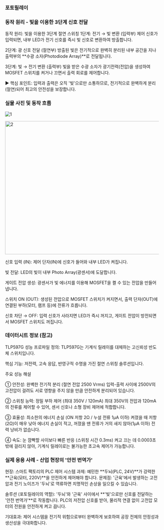 ### 포토릴레이

### 동작 원리 - 빛을 이용한 3단계 신호 전달

동작 원리: 빛을 이용한 3단계 절연 스위칭
1단계: 전기 → 빛 변환 (입력부)
제어 신호가 입력되면, 내부 LED가 전기 신호를 즉시 빛 신호로 변환하여 방출합니다.

2단계: 광 신호 전달 (절연부)
방출된 빛은 전기적으로 완벽히 분리된 내부 공간을 지나 출력부의 **수광 소자(Photodiode Array)**로 전달됩니다.

3단계: 빛 → 전기 변환 (출력부)
빛을 받은 수광 소자가 광기전력(전압)을 생성하여 MOSFET 스위치를 켜거나 끄면서 출력 회로를 제어합니다.

▶️ 핵심 포인트: 입력과 출력은 오직 '빛'으로만 소통하므로, 전기적으로 완벽하게 분리(절연)되어 최고의 안전성을 보장합니다.



### 실물 사진 및 동작 흐름

![1](https://github.com/user-attachments/assets/f655ac28-859b-4de3-98bb-19368fa48a6f)

<img width="582" height="436" alt="2" src="https://github.com/user-attachments/assets/4483cba4-a059-4e5f-aac6-8d36baf5017f" />




신호 입력 (IN): 제어 단자(IN)에 신호가 들어와 내부 LED가 켜집니다.

빛 전달: LED의 빛이 내부 Photo Array(광센서)에 도달합니다.

게이트 전압 생성: 광센서가 빛 에너지를 이용해 MOSFET을 켤 수 있는 전압을 만들어냅니다.

스위치 ON (OUT): 생성된 전압으로 MOSFET 스위치가 켜지면서, 출력 단자(OUT)에 연결된 부하(모터, 램프 등)에 전류가 흐릅니다.

신호 차단 → OFF: 입력 신호가 사라지면 LED가 즉시 꺼지고, 게이트 전압이 방전되면서 MOSFET 스위치도 꺼집니다.



### 데이터시트 정보 (참고)

TLP597G 성능 프로파일
정의: TLP597G는 기계식 릴레이를 대체하는 고신뢰성 반도체 스위치입니다.

핵심 기능: 저전력, 고속 응답, 반영구적 수명을 가진 절연 스위칭 솔루션입니다.

주요 성능 해설

① 안전성: 완벽한 전기적 분리 (절연 전압 2500 Vrms)
입력-출력 사이에 2500V의 고전압이 걸려도 서로 영향을 주지 않을 만큼 안전하게 분리되어 있습니다.

② 스위칭 능력: 정밀 부하 제어 (최대 350V / 120mA)
최대 350V의 전압과 120mA의 전류를 제어할 수 있어, 센서 신호나 소형 장비 제어에 적합합니다.

③ 효율성: 최소한의 에너지 손실 (ON 저항 2Ω / 누설 전류 1µA 이하)
켜졌을 때 저항(2Ω)이 매우 낮아 에너지 손실이 적고, 꺼졌을 땐 전류가 거의 새지 않아(1µA 이하) 전력 낭비가 없습니다.

④ 속도: 눈 깜빡할 사이보다 빠른 반응 (스위칭 시간 0.3ms)
켜고 끄는 데 0.0003초밖에 걸리지 않아, 기계식 릴레이로는 불가능한 초고속 제어가 가능합니다.



### 실제 응용 사례 - 산업 현장의 '안전 번역가'
현장: 스마트 팩토리의 PLC 제어 시스템
과제: 예민한 **두뇌(PLC, 24V)**가 강력한 **근육(모터, 220V)**을 안전하게 제어해야 합니다.
문제점: '근육'에서 발생하는 고전압과 전기 노이즈가 '두뇌'로 역류하면 치명적인 손상을 일으킬 수 있습니다.

솔루션 (포토릴레이의 역할):
'두뇌'와 '근육' 사이에서 **'빛'으로만 신호를 전달하는 '안전 번역가'**로 작동합니다.
PLC의 저전압 신호를 받아, 물리적 연결 없이 고전압 모터의 전원을 안전하게 켜고 끕니다.

기대효과:
제어 시스템을 전기적 위험으로부터 완벽하게 보호하여 공장 전체의 안정성과 생산성을 극대화합니다.
